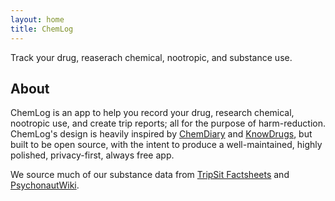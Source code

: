 ```yaml
---
layout: home
title: ChemLog
---
```


Track your drug, reaserach chemical, nootropic, and substance use.

## About

ChemLog is an app to help you record your drug, research chemical, nootropic use, and create trip reports; all for the purpose of harm-reduction. ChemLog's design is heavily inspired by [ChemDiary](https://chemdiary.com/) and [KnowDrugs](https://knowdrugs.app/), but built to be open source, with the intent to produce a well-maintained, highly polished, privacy-first, always free app.

We source much of our substance data from [TripSit Factsheets](https://drugs.tripsit.me/) and [PsychonautWiki](https://psychonautwiki.org/wiki/Main_Page).
